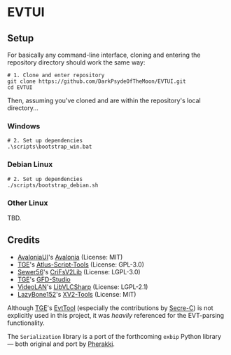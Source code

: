 # EVTUI

## Setup

For basically any command-line interface, cloning and entering the repository directory should work the same way:

```
# 1. Clone and enter repository
git clone https://github.com/DarkPsydeOfTheMoon/EVTUI.git
cd EVTUI
```

Then, assuming you've cloned and are within the repository's local directory...

### Windows

```
# 2. Set up dependencies
.\scripts\bootstrap_win.bat
```

### Debian Linux

```
# 2. Set up dependencies
./scripts/bootstrap_debian.sh
```

### Other Linux

TBD.

## Credits

- [AvaloniaUI](https://github.com/AvaloniaUI)'s [Avalonia](https://github.com/AvaloniaUI/Avalonia) (License: MIT)
- [TGE](https://github.com/tge-was-taken)'s [Atlus-Script-Tools](https://github.com/tge-was-taken/Atlus-Script-Tools) (License: GPL-3.0)
- [Sewer56](https://github.com/Sewer56)'s [CriFsV2Lib](https://github.com/Sewer56/CriFsV2Lib) (License: LGPL-3.0)
- [TGE](https://github.com/tge-was-taken)'s [GFD-Studio](https://github.com/tge-was-taken/GFD-Studio)
- [VideoLAN](https://github.com/videolan)'s [LibVLCSharp](https://github.com/videolan/libvlcsharp) (License: LGPL-2.1)
- [LazyBone152](https://github.com/LazyBone152)'s [XV2-Tools](https://github.com/LazyBone152/XV2-Tools) (License: MIT)

Although [TGE](https://github.com/tge-was-taken)'s [EvtTool](https://github.com/tge-was-taken/EvtTool) (especially the contributions by [Secre-C](https://github.com/Secre-C)) is not explicitly used in this project, it was *heavily* referenced for the EVT-parsing functionality.

The `Serialization` library is a port of the forthcoming `exbip` Python library — both original and port by [Pherakki](https://github.com/Pherakki).
